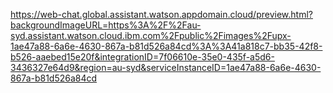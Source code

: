 https://web-chat.global.assistant.watson.appdomain.cloud/preview.html?backgroundImageURL=https%3A%2F%2Fau-syd.assistant.watson.cloud.ibm.com%2Fpublic%2Fimages%2Fupx-1ae47a88-6a6e-4630-867a-b81d526a84cd%3A%3A41a818c7-bb35-42f8-b526-aaebed15e20f&integrationID=7f06610e-35e0-435f-a5d6-3436327e64d9&region=au-syd&serviceInstanceID=1ae47a88-6a6e-4630-867a-b81d526a84cd
